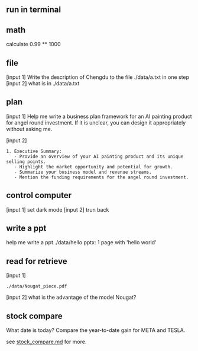 ## run in terminal

## math
calculate 0.99 ** 1000

## file
[input 1]
Write the description of Chengdu to the file ./data/a.txt in one step
[input 2]
what is in ./data/a.txt

## plan
[input 1]
Help me write a business plan framework for an AI painting product for angel round investment. If it is unclear, you can design it appropriately without asking me.

[input 2]
```runplan complete
1. Executive Summary:
   - Provide an overview of your AI painting product and its unique selling points.
   - Highlight the market opportunity and potential for growth.
   - Summarize your business model and revenue streams.
   - Mention the funding requirements for the angel round investment.
```

## control computer
[input 1]
set dark mode
[input 2]
trun back

## write a ppt
help me write a ppt ./data/hello.pptx: 1 page with 'hello world'

## read for retrieve
[input 1]
```read
./data/Nougat_piece.pdf
```
[input 2]
what is the advantage of the model Nougat?

## stock compare
What date is today? Compare the year-to-date gain for META and TESLA.

see [stock_compare.md](./stock_compare.md) for more.
